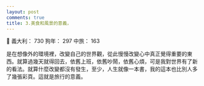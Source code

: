 ```yaml
---
layout: post
comments: true
title: 3.美食和風景的意義，
---
```


:boy: 義大利： 730 狗年： 297 中旅： 163


是在想像外的環境裡，改變自己的世界觀，從此慢慢改變心中真正覺得重要的東西。就算過幾天就得回去，依舊上班，依舊吵鬧，依舊心煩，可是我對世界有了新的看法。就算什麼改變都沒有發生，至少，人生就像一本書，我的這本也比別人多了幾張彩頁。這就是旅行的意義。
